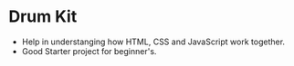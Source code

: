 # Drum Kit

 - Help in understanging how HTML, CSS and JavaScript work together.
 - Good Starter project for beginner's.
 
